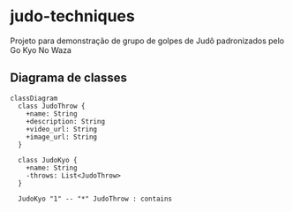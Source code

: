 # judo-techniques
Projeto para demonstração de grupo de golpes de Judô padronizados pelo Go Kyo No Waza

## Diagrama de classes
```mermaid
classDiagram
  class JudoThrow {
    +name: String
    +description: String
    +video_url: String
    +image_url: String
  }

  class JudoKyo {
    +name: String
    -throws: List<JudoThrow>
  }

  JudoKyo "1" -- "*" JudoThrow : contains
```
